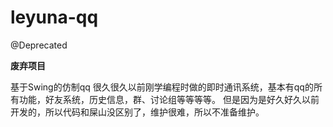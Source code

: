 # leyuna-qq
@Deprecated

**废弃项目**


基于Swing的仿制qq
很久很久以前刚学编程时做的即时通讯系统，基本有qq的所有功能，好友系统，历史信息，群、讨论组等等等等。
但是因为是好久好久以前开发的，所以代码和屎山没区别了，维护很难，所以不准备维护。
